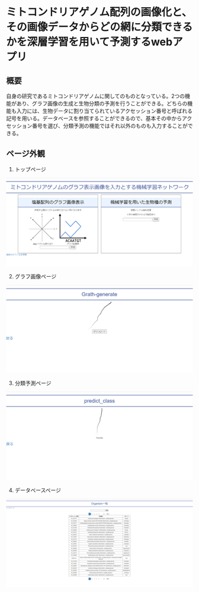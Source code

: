 # ミトコンドリアゲノム配列の画像化と、その画像データからどの網に分類できるかを深層学習を用いて予測するwebアプリ

## 概要

自身の研究であるミトコンドリアゲノムに関してのものとなっている。2つの機能があり、グラフ画像の生成と生物分類の予測を行うことができる。どちらの機能も入力には、生物データに割り当てられているアクセッション番号と呼ばれる記号を用いる。データベースを参照することができるので、基本その中からアクセッション番号を選び、分類予測の機能ではそれ以外のものも入力することができる。

## ページ外観

1. トップページ

![画像の説明](page_view/top_page.png "top")

2. グラフ画像ページ

![画像の説明](page_view/graph_page.png "generate_graph")

3. 分類予測ページ

![画像の説明](page_view/pridict_page.png "predict")

4. データベースページ

![画像の説明](page_view/database_page.png "database")